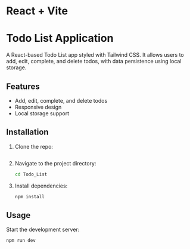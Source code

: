 # React + Vite
# Todo List Application

A React-based Todo List app styled with Tailwind CSS. It allows users to add, edit, complete, and delete todos, with data persistence using local storage.

## Features

- Add, edit, complete, and delete todos
- Responsive design
- Local storage support

## Installation

1. Clone the repo:
    ```bash
 
    ```
2. Navigate to the project directory:
    ```bash
    cd Todo_List
    ```
3. Install dependencies:
    ```bash
    npm install
    ```

## Usage

Start the development server:
```bash
npm run dev
